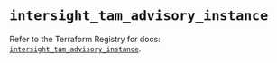 # `intersight_tam_advisory_instance`

Refer to the Terraform Registry for docs: [`intersight_tam_advisory_instance`](https://registry.terraform.io/providers/ciscodevnet/intersight/1.0.71/docs/resources/tam_advisory_instance).
